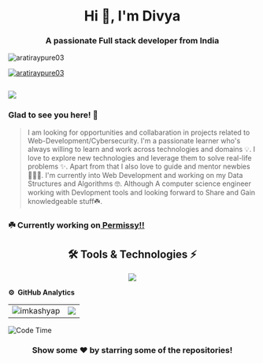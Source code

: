 
<h1 align="center">Hi 👋, I'm Divya</h1>
<h3 align="center">A passionate Full stack developer from India</h3>

<p align="left"> <img src="https://komarev.com/ghpvc/?username=aratiraypure03&label=Profile%20views&color=0e75b6&style=flat" alt="aratiraypure03" /> </p>

<p align="left"> <a href="https://github.com/ryo-ma/github-profile-trophy"><img src="https://github-profile-trophy.vercel.app/?username=aratiraypure03" alt="aratiraypure03" /></a> </p>

<p align="left"> <a href="https://twitter.com/" target="blank"><img src="https://img.shields.io/twitter/follow/?logo=twitter&style=for-the-badge" alt="" /></a> </p>

<img src="https://readme-typing-svg.herokuapp.com/?color=3EB489&height=18&width=300&vCenter=true&lines=👋+Hello,,;+Here's+Kalyani+Kolte;A+Full+stack+Web/App+dev;and;A+Cyber+Security+Enthusiast...+Currently+exploring+the+world+of+AI" />

         
### Glad to see you here! 🤩 &nbsp; 

>I am looking for opportunities and collabaration in projects related to Web-Development/Cybersecurity. I'm a passionate learner who's always willing to learn and work across technologies and domains 💡. I love to explore new technologies and leverage them to solve real-life problems ✨. Apart from that I also love to guide and mentor newbies 👨🏻‍💻. I'm currently into Web Development and working on my Data Structures and Algorithms 🤓. Although A computer science engineer working with Devlopment tools and looking forward to Share and Gain knowledgeable stuff☘️.


<h3>☘️ Currently working on<a href="https://github.com/krsnoki/Permissy"> Permissy!!</a></h3>
<h2 align="center">🛠 Tools & Technologies ⚡</h2>
 <p align="center">
  <a href="https://github.com/krsnoki">
    <img src="https://skillicons.dev/icons?i=git,c,cpp,java,python,php,julia,bash,js,html,css,react,redux,nodejs,express,mongodb,typescript,kotlin,next,angular" />
  </a>
</p>


**⚙️ &nbsp;GitHub Analytics**
<table style="width:100%">
  <tr>
    <td> <img src="https://github-readme-stats.vercel.app/api?username=krsnoki&show_icons=true&theme=dark&locale=en&hide_border=true" alt="imkashyap" /></td>
    <td><img src="https://github-readme-stats.vercel.app/api/top-langs/?username=krsnoki&theme=dark&hide_border=true&layout=compact"></td>
  </tr>
</table>

<!-- [![Kashyap's wakatime stats](https://github-readme-stats.vercel.app/api/wakatime?username=imkashyap&theme=tokyonight)](https://github.com/imkashyap/github-readme-stats)-->
<!-- *** -->
<!--START_SECTION:waka-->
![Code Time](http://img.shields.io/badge/Code%20Time-264%20hrs%2019%20mins-blue)
<!--
📊 **This Week I Spent My Time On** 

```text
⌚︎ Time Zone: Asia/Kolkata

💬 Programming Languages: 
No Activity Tracked This Week

🔥 Editors: 
No Activity Tracked This Week

💻 Operating System: 
No Activity Tracked This Week

```

 Last Updated on 24/09/2022 18:53:40 UTC
-->

<div align="center">

### Show some ❤️ by starring some of the repositories!

</div>

